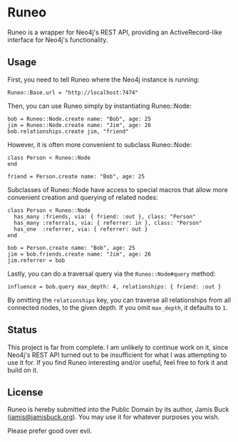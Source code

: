 Runeo
=====

Runeo is a wrapper for Neo4j's REST API, providing an ActiveRecord-like
interface for Neo4j's functionality.

Usage
-----

First, you need to tell Runeo where the Neo4j instance is running:

    Runeo::Base.url = "http://localhost:7474"

Then, you can use Runeo simply by instantiating Runeo::Node:

    bob = Runeo::Node.create name: "Bob", age: 25
    jim = Runeo::Node.create name: "Jim", age: 26
    bob.relationships.create jim, "friend"

However, it is often more convenient to subclass Runeo::Node:

    class Person < Runeo::Node
    end

    friend = Person.create name: "Bob", age: 25

Subclasses of Runeo::Node have access to special macros that allow more
convenient creation and querying of related nodes:

    class Person < Runeo::Node
      has_many :friends, via: { friend: :out }, class: "Person"
      has_many :referrals, via: { referrer: in }, class: "Person"
      has_one  :referrer, via: { referrer: out }
    end

    bob = Person.create name: "Bob", age: 25
    jim = bob.friends.create name: "Jim", age: 26
    jim.referrer = bob

Lastly, you can do a traversal query via the `Runeo::Node#query` method:

    influence = bob.query max_depth: 4, relationships: { friend: :out }

By omitting the `relationships` key, you can traverse all relationships from
all connected nodes, to the given depth. If you omit `max_depth`, it defaults
to `1`.

Status
------

This project is far from complete. I am unlikely to continue work on it, since
Neo4j's REST API turned out to be insufficient for what I was attempting to use
it for. If you find Runeo interesting and/or useful, feel free to fork it and
build on it.

License
-------

Runeo is hereby submitted into the Public Domain by its author, Jamis Buck
(jamis@jamisbuck.org). You may use it for whatever purposes you wish.

Please prefer good over evil.
